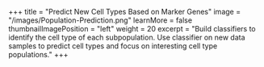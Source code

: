 +++
title = "Predict New Cell Types Based on Marker Genes"
image = "/images/Population-Prediction.png"
learnMore = false
thumbnailImagePosition = "left"
weight = 20
excerpt = "Build classifiers to identify the cell type of each subpopulation. Use classifier on new data samples to predict cell types and focus on interesting cell type populations."
+++





